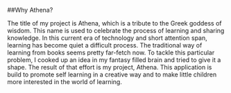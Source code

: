 ##Why Athena?

The title of my project is Athena, which is a tribute to the Greek goddess of wisdom.
This name is used to celebrate the process of learning and sharing knowledge.
In this current era of technology and short attention span, learning has become quiet a difficult process.
The traditional way of learning from books seems pretty far-fetch now. To tackle this particular problem,
I cooked up an idea in my fantasy filled brain and tried to give it a shape.
The result of that effort is my project, Athena.
This application is build to promote self learning in a creative way and to make little children more interested in the world of learning.

